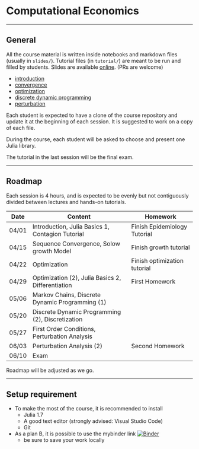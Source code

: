# Computational Economics

---

## General

All the course material is written inside notebooks and markdown files (usually in `slides/`). Tutorial files (in `tutorial/`) are meant to be run and filled by students.
Slides are available [online](http://www.mosphere.fr/eco309/slides/). (PRs are welcome)
- [introduction](http://www.mosphere.fr/eco309/slides/)
- [convergence](http://www.mosphere.fr/eco309/slides/convergence.html)
- [optimization](http://www.mosphere.fr/eco309/slides/optimization.html)
- [discrete dynamic programming](http://www.mosphere.fr/eco309/slides/ddp.html)
- [perturbation](http://www.mosphere.fr/eco309/slides/perturbation.html)

Each student is expected to have a clone of the course repository and update it at the beginning of each session. It is suggested to work on a copy of each file.

During the course, each student will be asked to choose and present one Julia library.

The tutorial in the last session will be the final exam.

---

## Roadmap

Each session is 4 hours, and is expected to be evenly but not contiguously divided between lectures and hands-on tutorials.

| Date  | Content                                           | Homework                     |
| ----- | ------------------------------------------------- | ---------------------------- |
| 04/01 | Introduction, Julia Basics 1, Contagion Tutorial  | Finish Epidemiology Tutorial |
| 04/15 | Sequence Convergence, Solow growth Model          | Finish growth tutorial       |
| 04/22 | Optimization                                      | Finish optimization tutorial |
| 04/29 | Optimization (2), Julia Basics 2, Differentiation | First Homework               |
| 05/06 | Markov Chains, Discrete Dynamic Programming (1)   |                              |
| 05/20 | Discrete Dynamic Programming (2), Discretization  |                              |
| 05/27 | First Order Conditions, Perturbation Analysis     |                              |
| 06/03 | Perturbation Analysis (2)                         | Second Homework              |
| 06/10 | Exam                                              |                              |

Roadmap will be adjusted as we go.

---

## Setup requirement

- To make the most of the course, it is recommended to install
  - Julia 1.7
  - A good text editor (strongly advised: Visual Studio Code)
  - Git
- As a plan B, it is possible to use the mybinder link [![Binder](https://mybinder.org/badge_logo.svg)](https://mybinder.org/v2/gh/albop/eco309.git/main?urlpath=lab)
  - be sure to save your work locally
